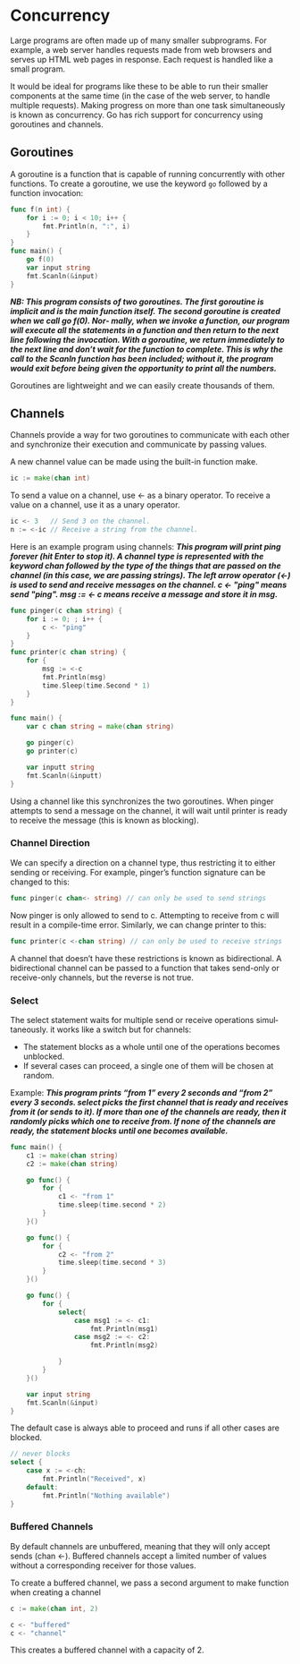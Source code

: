 # Concurrency

Large programs are often made up of many smaller subprograms. For example, a web server handles requests made from web browsers and serves up HTML web pages in response. Each request is handled like a small program.

It would be ideal for programs like these to be able to run their smaller components at the same time (in the case of the web server, to handle multiple requests). Making progress on more than one task simultaneously is known as concurrency. Go has rich support for concurrency using goroutines and channels.

## Goroutines

A goroutine is a function that is capable of running concurrently with other functions. To create a goroutine, we use the keyword `go` followed by a function invocation:

```go
func f(n int) {
    for i := 0; i < 10; i++ {
        fmt.Println(n, ":", i)
    }
}
func main() {
    go f(0)
    var input string
    fmt.Scanln(&input)
}
```

**_NB: This program consists of two goroutines. The first goroutine is implicit and is the main function itself. The second goroutine is created when we call go f(0). Nor‐ mally, when we invoke a function, our program will execute all the statements in a function and then return to the next line following the invocation. With a goroutine, we return immediately to the next line and don’t wait for the function to complete. This is why the call to the Scanln function has been included; without it, the program would exit before being given the opportunity to print all the numbers._**

Goroutines are lightweight and we can easily create thousands of them.

## Channels

Channels provide a way for two goroutines to communicate with each other and synchronize their execution and communicate by passing values.

A new channel value can be made using the built-in function make.

```go
ic := make(chan int)
```

To send a value on a channel, use <- as a binary operator. To receive a value on a channel, use it as a unary operator.

```go
ic <- 3   // Send 3 on the channel.
n := <-ic // Receive a string from the channel.
```

Here is an example program using channels:
**_This program will print ping forever (hit Enter to stop it). A channel type is represented with the keyword chan followed by the type of the things that are passed on the channel (in this case, we are passing strings). The left arrow operator (<-) is used to send and receive messages on the channel. c <- "ping" means send "ping". msg := <- c means receive a message and store it in msg._**

```go
func pinger(c chan string) {
	for i := 0; ; i++ {
		c <- "ping"
	}
}
func printer(c chan string) {
	for {
		msg := <-c
		fmt.Println(msg)
		time.Sleep(time.Second * 1)
	}
}

func main() {
    var c chan string = make(chan string)

	go pinger(c)
	go printer(c)

	var inputt string
	fmt.Scanln(&inputt)
}
```

Using a channel like this synchronizes the two goroutines. When pinger attempts to send a message on the channel, it will wait until printer is ready to receive the message (this is known as blocking).

### Channel Direction

We can specify a direction on a channel type, thus restricting it to either sending or receiving. For example, pinger’s function signature can be changed to this:

```go
func pinger(c chan<- string) // can only be used to send strings
```

Now pinger is only allowed to send to c. Attempting to receive from c will result in a
compile-time error. Similarly, we can change printer to this:

```go
func printer(c <-chan string) // can only be used to receive strings
```

A channel that doesn’t have these restrictions is known as bidirectional. A bidirectional channel can be passed to a function that takes send-only or receive-only channels, but the reverse is not true.

### Select

The select statement waits for multiple send or receive opera­tions simul­taneously. it works like a switch but for channels:

- The statement blocks as a whole until one of the operations becomes unblocked.
- If several cases can proceed, a single one of them will be chosen at random.

Example:
**_This program prints “from 1” every 2 seconds and “from 2” every 3 seconds. select picks the first channel that is ready and receives from it (or sends to it). If more than one of the channels are ready, then it randomly picks which one to receive from. If none of the channels are ready, the statement blocks until one becomes available._**

```go
func main() {
    c1 := make(chan string)
    c2 := make(chan string)

    go func() {
        for {
            c1 <- "from 1"
            time.sleep(time.second * 2)
        }
    }()

    go func() {
        for {
            c2 <- "from 2"
            time.sleep(time.second * 3)
        }
    }()

    go func() {
        for {
            select{
                case msg1 := <- c1:
                    fmt.Println(msg1)
                case msg2 := <- c2:
                    fmt.Println(msg2)

            }
        }
    }()

    var input string
    fmt.Scanln(&input)
}
```

The default case is always able to proceed and runs if all other cases are blocked.

```go
// never blocks
select {
    case x := <-ch:
        fmt.Println("Received", x)
    default:
        fmt.Println("Nothing available")
}
```

### Buffered Channels

By default channels are unbuffered, meaning that they will only accept sends (chan <-). Buffered channels accept a limited number of values without a corresponding receiver for those values.

To create a buffered channel, we pass a second argument to make function when creating a channel

```go
c := make(chan int, 2)

c <- "buffered"
c <- "channel"
```

This creates a buffered channel with a capacity of 2.
